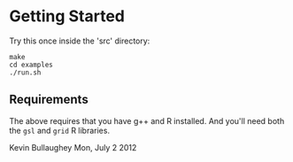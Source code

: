 Getting Started
===============

Try this once inside the 'src' directory:

    make
    cd examples
    ./run.sh

Requirements
------------

The above requires that you have g++ and R installed. And you'll need both the `gsl` and `grid` R libraries.

Kevin Bullaughey
Mon, July 2 2012
